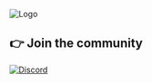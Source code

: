 
![Logo](https://i.ibb.co/xSCM5JDq/68747470733a2f2f692e696d6775722e636f6d2f474846536843762e706e67-1-1.png)



## 👉 Join the community
[![Discord](https://img.shields.io/badge/Discord-%237289DA.svg?style=for-the-badge&logo=discord&logoColor=white)](https://discord.gg/Sh22SrbwAR)
